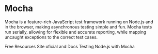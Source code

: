 # Mocha

Mocha is a feature-rich JavaScript test framework running on Node.js and in the browser, making asynchronous testing simple and fun. Mocha tests run serially, allowing for flexible and accurate reporting, while mapping uncaught exceptions to the correct test cases.

<ResourceGroupTitle>Free Resources</ResourceGroupTitle>
<BadgeLink colorScheme='blue' badgeText='Site oficial' href='https://mochajs.org/'>Site oficial and Docs</BadgeLink>
<BadgeLink colorScheme='purple' badgeText='Watch' href='https://www.youtube.com/watch?v=Bs68k6xfR3E'>Testing Node.js with Mocha</BadgeLink>
